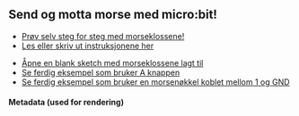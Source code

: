 ## Send og motta morse med micro:bit!

* [Prøv selv steg for steg med morseklossene!](https://makecode.microbit.org/#tutorial:github:captaincredible/morse-tutorial/tutorial)
* [Les eller skriv ut instruksjonene her](/morse-tutorial/tutorial) 

>[]()

* [Åpne en blank sketch med morseklossene lagt til](https://makecode.microbit.org/S04316-89633-05134-84773)
* [Se ferdig eksempel som bruker A knappen](https://makecode.microbit.org/S63436-03330-14578-90412) 
* [Se ferdig eksempel som bruker en morsenøkkel koblet mellom 1 og GND](https://makecode.microbit.org/S89158-14112-85060-27864)

#### Metadata (used for rendering)
<script src="https://makecode.com/gh-pages-embed.js"></script><script>makeCodeRender("{{ site.makecode.home_url }}", "{{ site.github.owner_name }}/{{ site.github.repository_name }}");</script>
